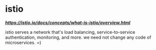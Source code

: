 # istio
***https://istio.io/docs/concepts/what-is-istio/overview.html***

istio serves a network that's  load balancing, service-to-service authentication, monitoring, and more.
we need not change any code of microservices. =)
